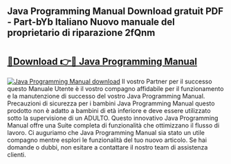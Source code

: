 ## Java Programming Manual Download gratuit PDF - Part-bYb Italiano Nuovo manuale del proprietario di riparazione 2fQnm

# <h2><a href="http://dfbdpm.blite.top/?on=Java+Programming+Manual">🔗Download 👉🔴 Java Programming Manual</a></h2>

[![Java Programming Manual download](https://i.imgur.com/lujVjoI.png)](http://dfbdpm.blite.top/?on=Java+Programming+Manual)
Il vostro Partner per il successo questo Manuale Utente è il vostro compagno affidabile per il funzionamento e la manutenzione di successo del vostro Java Programming Manual. Precauzioni di sicurezza per i bambini Java Programming Manual questo prodotto non è adatto a bambini di età inferiore e deve essere utilizzato sotto la supervisione di un ADULTO. Questo innovativo Java Programming Manual offre una Suite completa di funzionalità che ottimizzano il flusso di lavoro. Ci auguriamo che Java Programming Manual sia stato un utile compagno mentre esplori le funzionalità del tuo nuovo articolo. Se hai domande o dubbi, non esitare a contattare il nostro team di assistenza clienti.
